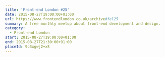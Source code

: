 ```yaml
---
title: 'Front-end London #25'
date: 2015-08-27T19:00:00+01:00
url: https://www.frontendlondon.co.uk/archive#fel25
summary: A free monthly meetup about front-end development and design.
category:
  - Front-end London
start: 2015-08-27T19:00:00+01:00
end: 2015-08-27T21:30:00+01:00
placeId: 9c3xgwj2+x8
---
```

